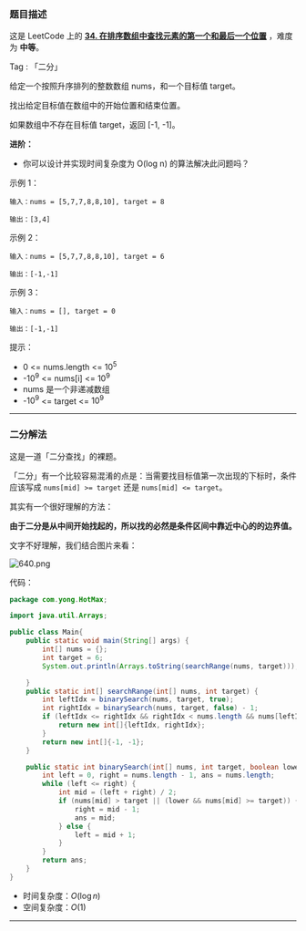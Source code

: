 ### 题目描述

这是 LeetCode 上的 **[34. 在排序数组中查找元素的第一个和最后一个位置](https://leetcode-cn.com/problems/find-first-and-last-position-of-element-in-sorted-array/solution/sha-sha-gao-bu-qing-ru-he-ding-yi-er-fen-rrj1/)** ，难度为 **中等**。

Tag : 「二分」

给定一个按照升序排列的整数数组 nums，和一个目标值 target。

找出给定目标值在数组中的开始位置和结束位置。

如果数组中不存在目标值 target，返回 [-1, -1]。

**进阶：**

* 你可以设计并实现时间复杂度为 O(log n) 的算法解决此问题吗？

示例 1：

```
输入：nums = [5,7,7,8,8,10], target = 8

输出：[3,4]
```

示例 2：

```
输入：nums = [5,7,7,8,8,10], target = 6

输出：[-1,-1]
```

示例 3：

```
输入：nums = [], target = 0

输出：[-1,-1]
```

提示：

* 0 <= nums.length <= $10^5$
* -$10^9$ <= nums[i] <= $10^9$
* nums 是一个非递减数组
* -$10^9$ <= target <= $10^9$

---

### 二分解法

这是一道「二分查找」的裸题。

「二分」有一个比较容易混淆的点是：当需要找目标值第一次出现的下标时，条件应该写成 `nums[mid] >= target` 还是 `nums[mid] <= target`。

其实有一个很好理解的方法：

**由于二分是从中间开始找起的，所以找的必然是条件区间中靠近中心的的边界值。**

文字不好理解，我们结合图片来看：

![640.png](https://pic.leetcode-cn.com/1611730934-iKurnj-640.png)

代码：

```Java
package com.yong.HotMax;

import java.util.Arrays;

public class Main{
    public static void main(String[] args) {
        int[] nums = {};
        int target = 6;
        System.out.println(Arrays.toString(searchRange(nums, target)));

    }
    public static int[] searchRange(int[] nums, int target) {
        int leftIdx = binarySearch(nums, target, true);
        int rightIdx = binarySearch(nums, target, false) - 1;
        if (leftIdx <= rightIdx && rightIdx < nums.length && nums[leftIdx] == target && nums[rightIdx] == target) {
            return new int[]{leftIdx, rightIdx};
        }
        return new int[]{-1, -1};
    }

    public static int binarySearch(int[] nums, int target, boolean lower) {
        int left = 0, right = nums.length - 1, ans = nums.length;
        while (left <= right) {
            int mid = (left + right) / 2;
            if (nums[mid] > target || (lower && nums[mid] >= target)) {
                right = mid - 1;
                ans = mid;
            } else {
                left = mid + 1;
            }
        }
        return ans;
    }
}


```

* 时间复杂度：$O(\log{n})$
* 空间复杂度：$O(1)$

---




